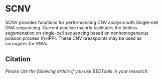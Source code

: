 SCNV
=======


SCNV provides functions for performancing CNV analysis with Single-cell DNA sequencing. Current pipeline majorly facilitates the binless segemenation on single-cell sequencing based on nonhomogeneous poisson process (NHPP). These CNV breakpoints may be used as surrogates for SNVs.

Citation
--------
*Please cite the following article if you use BEDTools in your research*:

